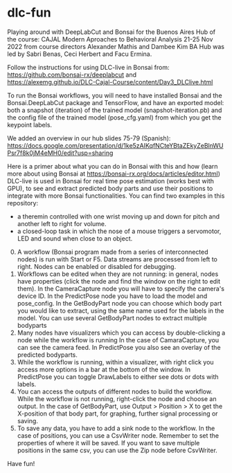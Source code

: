 # dlc-fun
Playing around with DeepLabCut and Bonsai for the Buenos Aires Hub of the course:
CAJAL Modern Aproaches to Behavioral Analysis 21-25 Nov 2022 from course directors Alexander Mathis and Dambee Kim
BA Hub was led by Sabri Benas, Ceci Herbert and Facu Ermina.

Follow the instructions for using DLC-live in Bonsai from:
https://github.com/bonsai-rx/deeplabcut and
https://alexemg.github.io/DLC-Cajal-Course/content/Day3_DLClive.html

To run the Bonsai workflows, you will need to have installed Bonsai and the Bonsai.DeepLabCut package and TensorFlow, and have an exported model: both a snapshot (iteration) of the trained model (snapshot-iteration.pb) and the config file of the trained model (pose_cfg.yaml) from which you get the keypoint labels.

We added an overview in our hub slides 75-79 (Spanish): https://docs.google.com/presentation/d/1ke5zAIKqfNCteYBtaZEkyZeBlnWUPsr7f8k0jM4eMH0/edit?usp=sharing

Here is a primer about what you can do in Bonsai with this and how (learn more about using Bonsai at https://bonsai-rx.org/docs/articles/editor.html)
DLC-live is used in Bonsai for real time pose estimation (works best with GPU), to see and extract predicted body parts and use their positions to integrate with more Bonsai functionalities.
You can find two examples in this repository:
- a theremin controlled with one wrist moving up and down for pitch and another left to right for volume.
- a closed-loop task in which the nose of a mouse triggers a servomotor, LED and sound when close to an object.

0) A workflow (Bonsai program made from a series of interconnected nodes) is run with Start or F5. Data streams are processed from left to right. Nodes can be enabled or disabled for debugging.
1) Workflows can be edited when they are not running: in general, nodes have properties (click the node and find the window on the right to edit them).
In the CameraCapture node you will have to specify the camera's device ID.
In the PredictPose node you have to load the model and pose_config.
In the GetBodyPart node you can choose which body part you would like to extract, using the same name used for the labels in the model. You can use several GetBodyPart nodes to extract multiple bodyparts
2) Many nodes have visualizers which you can access by double-clicking a node while the workflow is running
In the case of CamaraCapture, you can see the camera feed.
In PredictPose you also see an overlay of the predicted bodyparts.
3) While the workflow is running, within a visualizer, with right click you access more options in a bar at the bottom of the window.
In PredictPose you can toggle DrawLabels to either see dots or dots with labels.
4) You can access the outputs of different nodes to build the workflow. While the workflow is not running, right-click the node and choose an output.
In the case of GetBodyPart, use Output > Position > X to get the X-position of that body part, for graphing, further signal processing or saving.
5) To save any data, you have to add a sink node to the workflow.
In the case of positions, you can use a CsvWriter node. Remember to set the properties of where it will be saved. If you want to save multiple positions in the same csv, you can use the Zip node before CsvWriter.

Have fun!
